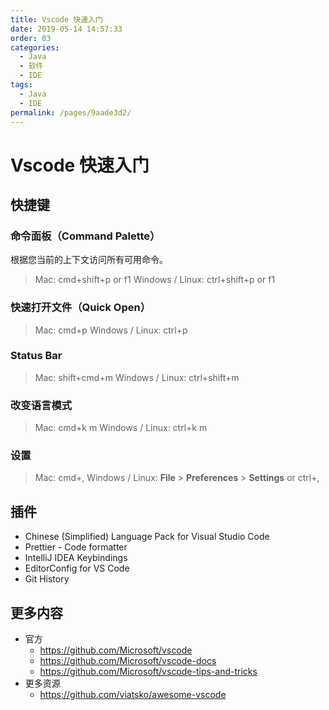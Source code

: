 ```yaml
---
title: Vscode 快速入门
date: 2019-05-14 14:57:33
order: 03
categories:
  - Java
  - 软件
  - IDE
tags:
  - Java
  - IDE
permalink: /pages/9aade3d2/
---
```


# Vscode 快速入门

## 快捷键

### 命令面板（Command Palette）

根据您当前的上下文访问所有可用命令。

> Mac: cmd+shift+p or f1
> Windows / Linux: ctrl+shift+p or f1

### 快速打开文件（Quick Open）

> Mac: cmd+p
> Windows / Linux: ctrl+p

### Status Bar

> Mac: shift+cmd+m
> Windows / Linux: ctrl+shift+m

### 改变语言模式

> Mac: cmd+k m
> Windows / Linux: ctrl+k m

### 设置

> Mac: cmd+,
> Windows / Linux: **File** > **Preferences** > **Settings** or ctrl+,

## 插件

- Chinese (Simplified) Language Pack for Visual Studio Code
- Prettier - Code formatter
- IntelliJ IDEA Keybindings
- EditorConfig for VS Code
- Git History

## 更多内容

- 官方
  - https://github.com/Microsoft/vscode
  - https://github.com/Microsoft/vscode-docs
  - https://github.com/Microsoft/vscode-tips-and-tricks
- 更多资源
  - https://github.com/viatsko/awesome-vscode